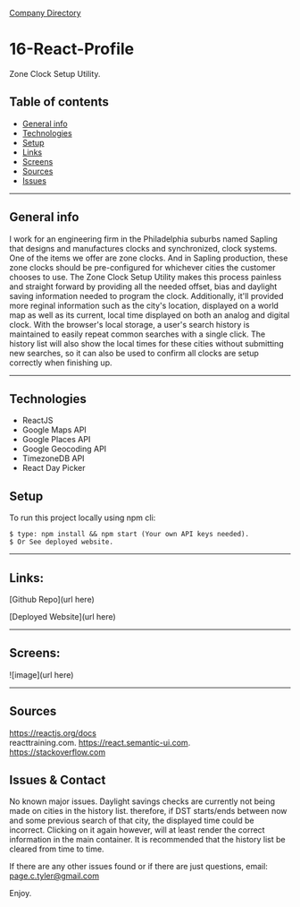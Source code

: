 [Company Directory](https://page-tyler.herokuapp.com/contact)


# 16-React-Profile

Zone Clock Setup Utility.

## Table of contents
* [General info](#general-info)
* [Technologies](#technologies)
* [Setup](#setup)
* [Links](#links)
* [Screens](#screen-grabs)
* [Sources](#sources)
* [Issues](#issues)

___

## General info
I work for an engineering firm in the Philadelphia suburbs named Sapling that designs and manufactures clocks and synchronized, clock systems.  One of the items we offer are zone clocks.  And in Sapling production, these zone clocks should be pre-configured for whichever cities the customer chooses to use. The Zone Clock Setup Utility makes this process painless and straight forward by providing all the needed offset, bias and daylight saving information needed to program the clock.  Additionally, it'll provided more reginal information such as the city's location, displayed on a world map as well as its current, local time displayed on both an analog and digital clock.  With the browser's local storage, a user's search history is maintained to easily repeat common searches with a single click. The history list will also show the local times for these cities without submitting new searches, so it can also be used to confirm all clocks are setup correctly when finishing up.  
___

## Technologies
* ReactJS
* Google Maps API
* Google Places API
* Google Geocoding API
* TimezoneDB API
* React Day Picker

	
## Setup
To run this project locally using npm cli:
```
$ type: npm install && npm start (Your own API keys needed).
$ Or See deployed website.  
```
___

## Links:

[Github Repo](url here)

[Deployed Website](url here)

___

## Screens:
![image](url here)
___

## Sources
https://reactjs.org/docs  
reacttraining.com. 
https://react.semantic-ui.com.  
https://stackoverflow.com


## Issues & Contact

No known major issues. Daylight savings checks are currently not being made on cities in the history list.  therefore, if DST starts/ends between now and some previous search of that city, the displayed time could be incorrect. Clicking on it again however, will at least render the correct information in the main container.  It is recommended that the history list be cleared from time to time.  

If there are any other issues found or if there are just questions, email:  
page.c.tyler@gmail.com 

Enjoy.
